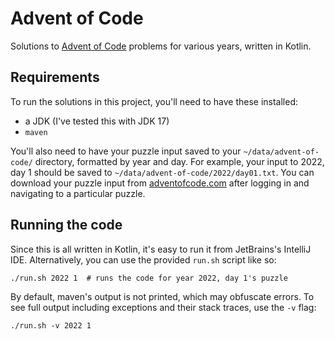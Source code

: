 # Advent of Code

Solutions to [Advent of Code](https://adventofcode.com/) problems for various years, written in Kotlin.

## Requirements

To run the solutions in this project, you'll need to have these installed:

- a JDK (I've tested this with JDK 17)
- `maven`

You'll also need to have your puzzle input saved to your `~/data/advent-of-code/` directory, formatted by year and day.
For example, your input to 2022, day 1 should be saved to `~/data/advent-of-code/2022/day01.txt`. You can download
your puzzle input from [adventofcode.com](https://adventofcode.com) after logging in and navigating to a particular
puzzle.

## Running the code

Since this is all written in Kotlin, it's easy to run it from JetBrains's IntelliJ IDE. Alternatively, you can use the
provided `run.sh` script like so:

```shell
./run.sh 2022 1  # runs the code for year 2022, day 1's puzzle
```

By default, maven's output is not printed, which may obfuscate errors. To see full output including exceptions and
their stack traces, use the `-v` flag:

```shell
./run.sh -v 2022 1
```
